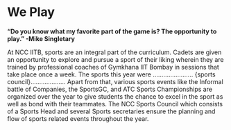 # We Play

**“Do you know what my favorite part of the game is? The opportunity to play.” -Mike Singletary**

At NCC IITB, sports are an integral part of the curriculum. Cadets are given an opportunity to explore and pursue a sport of their liking wherein they are trained by professional coaches of Gymkhana IIT Bombay in sessions that take place once a week. The sports this year were ………………….. {sports council}.................... Apart from that, various sports events like the Informal battle of Companies, the SportsGC, and ATC Sports Championships are organized over the year to give students the chance to excel in the sport as well as bond with their teammates. The NCC Sports Council which consists of a Sports Head and several Sports secretaries ensure the planning and flow of sports related events throughout the year.
